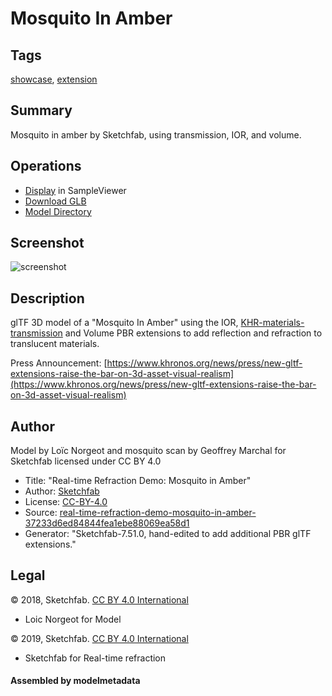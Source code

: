 # Mosquito In Amber

## Tags

[showcase](../../Models-showcase.md), [extension](../../Models-extension.md)

## Summary

Mosquito in amber by Sketchfab, using transmission, IOR, and volume.

## Operations

* [Display](https://github.khronos.org/glTF-Sample-Viewer-Release/?model=https://raw.GithubUserContent.com/KhronosGroup/glTF-Sample-Assets/main/./Models/MosquitoInAmber/glTF-Binary/MosquitoInAmber.glb) in SampleViewer
* [Download GLB](https://raw.GithubUserContent.com/KhronosGroup/glTF-Sample-Assets/main/./Models/MosquitoInAmber/glTF-Binary/MosquitoInAmber.glb)
* [Model Directory](./)

## Screenshot

![screenshot](screenshot/screenshot_large.jpg)

## Description

glTF 3D model of a "Mosquito In Amber" using the IOR, [KHR-materials-transmission](https://github.com/KhronosGroup/glTF/blob/master/extensions/2.0/Khronos/KHR_materials_transmission/README.md) and Volume PBR extensions to add reflection and refraction to translucent materials.

Press Announcement: [https://www.khronos.org/news/press/new-gltf-extensions-raise-the-bar-on-3d-asset-visual-realism](https://www.khronos.org/news/press/new-gltf-extensions-raise-the-bar-on-3d-asset-visual-realism)

## Author

Model by Loïc Norgeot and mosquito scan by Geoffrey Marchal for Sketchfab licensed under CC BY 4.0

- Title: "Real-time Refraction Demo: Mosquito in Amber"
- Author: [Sketchfab](https://sketchfab.com/Sketchfab)
- License: [CC-BY-4.0](http://creativecommons.org/licenses/by/4.0/)
- Source: [real-time-refraction-demo-mosquito-in-amber-37233d6ed84844fea1ebe88069ea58d1](https://sketchfab.com/3d-models/real-time-refraction-demo-mosquito-in-amber-37233d6ed84844fea1ebe88069ea58d1)
- Generator: "Sketchfab-7.51.0, hand-edited to add additional PBR glTF extensions."



## Legal

&copy; 2018, Sketchfab. [CC BY 4.0 International](https://creativecommons.org/licenses/by/4.0/legalcode)

 - Loic Norgeot for Model

&copy; 2019, Sketchfab. [CC BY 4.0 International](https://creativecommons.org/licenses/by/4.0/legalcode)

 - Sketchfab for Real-time refraction

#### Assembled by modelmetadata